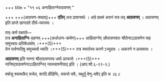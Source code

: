 +++
title = "१९ ०६ अनाहिताग्नेराग्रयणम् "

+++
+++(आग्रयण-शब्दय्)+++ **एतिर्** अत्र प्राशनार्थः । अग्रे प्रथमं अयनं यत्र तद् **आग्रयणम्** । अग्रायणम् इति प्राप्ते छान्दसो दीर्घ-व्यत्ययः ।

तत्-कर्म वक्ष्यते—  
तत्र **अनाहिताग्नि**-ग्रहणम् +++(अर्धाधान-क्रमेण)+++ आहिताग्नेर् औपासनवतः श्रौतेनाऽऽग्रयणेन सह समुच्चय-प्रतिषेधार्थम् ।+++(5)+++  
तेन पार्वणादिषु समुच्चयो भवति ।+++(5)+++ तत्र स्मार्तस्य करणे ऽभ्युदयः । अकरणे न प्रत्यवायः ।

**आग्रयणम्** इति नाम्ना श्रौताग्रयणस्य धर्माः प्राप्यन्ते ।+++(5)+++  
नानिष्ट्वाग्रयणेनाऽऽहिताग्निर् नवस्याश्नीयाद् इति । (आप.श्रौ.६-२९-२.) 

वर्षासु श्यामाकैर् यजेत, शरदि व्रीहिभिः, वसन्ते यवैः, यथुर्तु वेणु-यवैर् इति च ॥६॥
